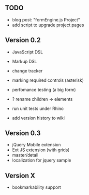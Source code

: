 ## TODO

* blog post: "formEngine.js Project"
* add script to upgrade project pages

## Version 0.2

* JavaScript DSL
* Markup DSL
* change tracker
* marking required controls (asterisk)
* perfomance testing (a big form)

* ? rename children -> elements
* run unit tests under Rhino
* add version history to wiki


## Version 0.3

* jQuery Mobile extension
* Ext JS extension (with grids)
* master/detail
* localization for jquery sample

## Version X

* bookmarkability support
